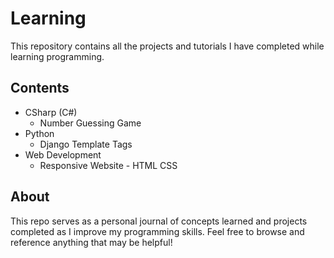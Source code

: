 # Learning

This repository contains all the projects and tutorials I have completed while learning programming.

## Contents

- CSharp (C#)
    - Number Guessing Game
- Python
    - Django Template Tags
- Web Development
    - Responsive Website - HTML CSS


## About

This repo serves as a personal journal of concepts learned and projects completed as I improve my programming skills. Feel free to browse and reference anything that may be helpful!